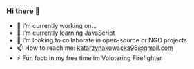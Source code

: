 ### Hi there 👋




- 🔭 I’m currently working on...
- 🌱 I’m currently learning JavaScript
- 👯 I’m looking to collaborate in open-source or NGO projects
- 📫 How to reach me: katarzynakowacka96@gmail.com
- ⚡ Fun fact: in my free time im Volotering Firefighter 





